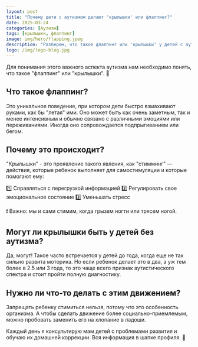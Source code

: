 ```yaml
---
layout: post
title: "Почему дети с аутизмом делают 'крылышки' или флаппинг?"
date: 2025-03-24
categories: [Аутизм]
tags: [крылышки, флаппинг]
image: img/hero/flapping.jpeg
description: "Разберем, что такое флаппинг или 'крылышки' у детей с аутизмом, почему это происходит и как правильно реагировать на такое поведение."
logo: /img/logo-blog.jpg
---
```


Для понимания этого важного аспекта аутизма нам необходимо понять, что такое "флаппинг" или "крылышки". 👐

## Что такое флаппинг?

Это уникальное поведение, при котором дети быстро взмахивают руками, как бы "летая" ими. Оно может быть как очень заметным, так и менее интенсивным и обычно связано с различными эмоциями или переживаниями. Иногда оно сопровождается подпрыгиванием или бегом.

## Почему это происходит?

"Крылышки" - это проявление такого явления, как "стимминг" — действия, которые ребенок выполняет для самостимуляции и которые помогают ему:

1️⃣ Справляться с перегрузкой информацией
2️⃣ Регулировать свое эмоциональное состояние
3️⃣ Уменьшать стресс

❗️ Важно: мы и сами стимим, когда грызем ногти или трясем ногой.

## Могут ли крылышки быть у детей без аутизма?

Да, могут! Такое часто встречается у детей до года, когда еще не так сильно развита моторика. Но если ребенок делает это в два, а уж тем более в 2.5 или 3 года, то это чаще всего признак аутистического спектра и стоит пройти полную диагностику.

## Нужно ли что-то делать с этим движением?

Запрещать ребенку стимиться нельзя, потому что это особенность организма. А чтобы сделать движение более социально-приемлемым, можно пробовать заменить его на хлопание в ладоши.

Каждый день я консультирую мам детей с проблемами развития и обучаю их домашней коррекции. Вся информация в шапке профиля. 💫 